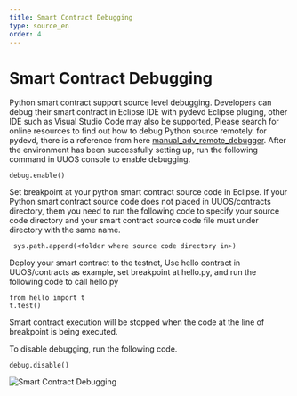 ```yaml
---
title: Smart Contract Debugging
type: source_en
order: 4
---
```


# Smart Contract Debugging

Python smart contract support source level debugging. Developers can debug their smart contract in Eclipse IDE with pydevd Eclipse pluging, other IDE such as Visual Studio Code may also be supported, Please search for online resources to find out how to debug Python source remotely. for pydevd, there is a reference from here [manual_adv_remote_debugger](http://www.pydev.org/manual_adv_remote_debugger.html). After the environment has been successfully setting up, run the following command in UUOS console to enable debugging.

```
debug.enable()
```

Set breakpoint at your python smart contract source code in Eclipse. If your Python smart contract source code does not placed in UUOS/contracts directory, them you need to run the following code to specify your source code directory and your smart contract source code file must under directory with the same name.

```
 sys.path.append(<folder where source code directory in>)
```

Deploy your smart contract to the testnet, Use hello contract in UUOS/contracts as example, set breakpoint at hello.py, and run the following code to call hello.py

```
from hello import t
t.test()
```

Smart contract execution will be stopped when the code at the line of breakpoint is being executed.


To disable debugging, run the following code.

```
debug.disable()
```

![Smart Contract Debugging](https://raw.githubusercontent.com/learnforpractice/pyeos/master/programs/pyeos/debugging/debugging.png)

